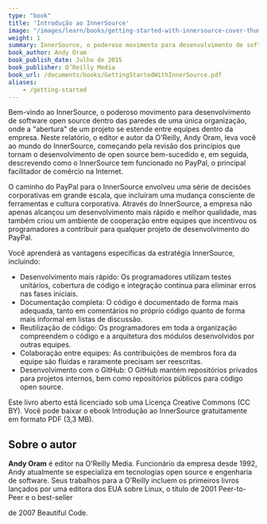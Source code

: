 ```yaml
---
type: "book"
title: 'Introdução ao InnerSource'
image: "/images/learn/books/getting-started-with-innersource-cover-thumb.jpg"
weight: 1
summary: InnerSource, o poderoso movimento para desenvolvimento de software de código aberto dentro das paredes de uma única organização, onde a "abertura" de um projeto se estende entre equipes dentro da empresa. O autor Andy Oram leva você ao mundo do InnerSource, começando pela revisão dos princípios que tornam o desenvolvimento de código aberto bem-sucedido e, em seguida, descrevendo como o InnerSource tem funcionado no PayPal.
book_author: Andy Oram
book_publish_date: Julho de 2015
book_publisher: O’Reilly Media
book_url: /documents/books/GettingStartedWithInnerSource.pdf
aliases:
    - /getting-started
---
```


Bem-vindo ao InnerSource, o poderoso movimento para desenvolvimento de software open source dentro das paredes de uma única organização, onde a "abertura" de um projeto se estende entre equipes dentro da empresa. Neste relatório, o editor e autor da O'Reilly, Andy Oram, leva você ao mundo do InnerSource, começando pela revisão dos princípios que tornam o desenvolvimento de open source bem-sucedido e, em seguida, descrevendo como o InnerSource tem funcionado no PayPal, o principal facilitador de comércio na Internet.

O caminho do PayPal para o InnerSource envolveu uma série de decisões corporativas em grande escala, que incluíram uma mudança consciente de ferramentas e cultura corporativa. Através do InnerSource, a empresa não apenas alcançou um desenvolvimento mais rápido e melhor qualidade, mas também criou um ambiente de cooperação entre equipes que incentivou os programadores a contribuir para qualquer projeto de desenvolvimento do PayPal.

Você aprenderá as vantagens específicas da estratégia InnerSource, incluindo:

* Desenvolvimento mais rápido: Os programadores utilizam testes unitários, cobertura de código e integração contínua para eliminar erros nas fases iniciais.
* Documentação completa: O código é documentado de forma mais adequada, tanto em comentários no próprio código quanto de forma mais informal em listas de discussão.
* Reutilização de código: Os programadores em toda a organização compreendem o código e a arquitetura dos módulos desenvolvidos por outras equipes.
* Colaboração entre equipes: As contribuições de membros fora da equipe são fluidas e raramente precisam ser reescritas.
* Desenvolvimento com o GitHub: O GitHub mantém repositórios privados para projetos internos, bem como repositórios públicos para código open source.

Este livro aberto está licenciado sob uma Licença Creative Commons (CC BY). Você pode baixar o ebook Introdução ao InnerSource gratuitamente em formato PDF (3,3 MB).

## Sobre o autor

**Andy Oram** é editor na O’Reilly Media. Funcionário da empresa desde 1992, Andy atualmente se especializa em tecnologias open source e engenharia de software. Seus trabalhos para a O’Reilly incluem os primeiros livros lançados por uma editora dos EUA sobre Linux, o título de 2001 Peer-to-Peer e o best-seller

 de 2007 Beautiful Code.